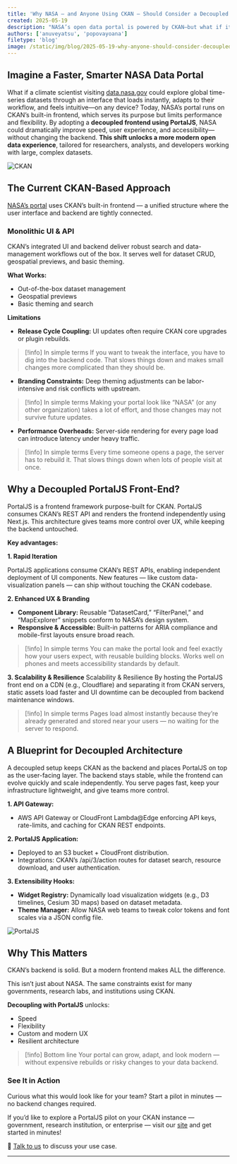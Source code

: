 ```yaml
---
title: 'Why NASA — and Anyone Using CKAN — Should Consider a Decoupled Front-End with PortalJS'
created: 2025-05-19
description: "NASA’s open data portal is powered by CKAN—but what if its user experience could match its scientific depth? This post explores how a decoupled frontend using PortalJS can transform performance, design flexibility, and scalability—without changing the backend. Learn how CKAN and PortalJS can work together to deliver a faster, smarter, and more user-friendly data experience."
authors: ['anuveyatsu', 'popovayoana']
filetype: 'blog'
image: /static/img/blog/2025-05-19-why-anyone-should-consider-decoupled-frontend/image2.webp
---
```


## **Imagine a Faster, Smarter NASA Data Portal**

What if a climate scientist visiting [data.nasa.gov](https://data.nasa.gov) could explore global time-series datasets through an interface that loads instantly, adapts to their workflow, and feels intuitive—on any device?
Today, NASA’s portal runs on CKAN’s built-in frontend, which serves its purpose but limits performance and flexibility. By adopting a **decoupled frontend using PortalJS**, NASA could dramatically improve speed, user experience, and accessibility—without changing the backend.
**This shift unlocks a more modern open data experience**, tailored for researchers, analysts, and developers working with large, complex datasets.

![CKAN](/static/img/blog/2025-05-19-why-anyone-should-consider-decoupled-frontend/image2.webp)  

## **The Current CKAN-Based Approach**

[NASA’s portal](https://data.nasa.gov) uses CKAN’s built-in frontend — a unified structure where the user interface and backend are tightly connected.

### **Monolithic UI & API**

CKAN’s integrated UI and backend deliver robust search and data-management workflows out of the box. It serves well for dataset CRUD, geospatial previews, and basic theming.

**What Works:**

- Out-of-the-box dataset management
- Geospatial previews
- Basic theming and search

**Limitations**

- **Release Cycle Coupling:** UI updates often require CKAN core upgrades or plugin rebuilds.

> [!info] In simple terms
> If you want to tweak the interface, you have to dig into the backend code. That slows things down and makes small changes more complicated than they should be.

- **Branding Constraints:** Deep theming adjustments can be labor-intensive and risk conflicts with upstream.

> [!info] In simple terms
> Making your portal look like “NASA” (or any other organization) takes a lot of effort, and those changes may not survive future updates.

- **Performance Overheads:** Server-side rendering for every page load can introduce latency under heavy traffic.

> [!info] In simple terms
> Every time someone opens a page, the server has to rebuild it. That slows things down when lots of people visit at once.

## **Why a Decoupled PortalJS Front-End?**
PortalJS is a frontend framework purpose-built for CKAN. PortalJS consumes CKAN’s REST API and renders the frontend independently using Next.js. This architecture gives teams more control over UX, while keeping the backend untouched.

**Key advantages:**

**1. Rapid Iteration**

PortalJS applications consume CKAN’s REST APIs, enabling independent deployment of UI components. New features — like custom data-visualization panels — can ship without touching the CKAN codebase.


**2. Enhanced UX & Branding**

- **Component Library:** Reusable “DatasetCard,” “FilterPanel,” and “MapExplorer” snippets conform to NASA’s design system.
- **Responsive & Accessible:** Built-in patterns for ARIA compliance and mobile-first layouts ensure broad reach.

> [!info] In simple terms
> You can make the portal look and feel exactly how your users expect, with reusable building blocks. Works well on phones and meets accessibility standards by default.

**3. Scalability & Resilience** Scalability & Resilience By hosting the PortalJS front end on a CDN (e.g., Cloudflare) and separating it from CKAN servers, static assets load faster and UI downtime can be decoupled from backend maintenance windows.

> [!info] In simple terms
> Pages load almost instantly because they’re already generated and stored near your users — no waiting for the server to respond.

## **A Blueprint for Decoupled Architecture**

A decoupled setup keeps CKAN as the backend and places PortalJS on top as the user-facing layer. The backend stays stable, while the frontend can evolve quickly and scale independently. You serve pages fast, keep your infrastructure lightweight, and give teams more control.

**1. API Gateway:**
- AWS API Gateway or CloudFront Lambda@Edge enforcing API keys, rate-limits, and caching for CKAN REST endpoints.


**2. PortalJS Application:**
- Deployed to an S3 bucket + CloudFront distribution.
- Integrations: CKAN’s /api/3/action routes for dataset search, resource download, and user authentication.


**3. Extensibility Hooks:**
- **Widget Registry:** Dynamically load visualization widgets (e.g., D3 timelines, Cesium 3D maps) based on dataset metadata.
- **Theme Manager:** Allow NASA web teams to tweak color tokens and font scales via a JSON config file.

![PortalJS](/static/img/blog/2025-05-19-why-anyone-should-consider-decoupled-frontend/PortalJS.gif) 

## **Why This Matters**

CKAN’s backend is solid. But a modern frontend makes ALL the difference. 

This isn’t just about NASA. The same constraints exist for many governments, research labs, and institutions using CKAN.

**Decoupling with PortalJS** unlocks:
- Speed
- Flexibility
- Custom and modern UX
- Resilient architecture

> [!info] Bottom line
> Your portal can grow, adapt, and look modern — without expensive rebuilds or risky changes to your data backend.

### **See It in Action**

Curious what this would look like for your team? Start a pilot in minutes — no backend changes required. 

If you’d like to explore a PortalJS pilot on your CKAN instance — government, research institution, or enterprise — visit our [site](https://www.portaljs.com) and get started in minutes!

📩 [Talk to us](https://calendar.app.google/sn2PU7ZvzjCPo1ok6) to discuss your use case.

---